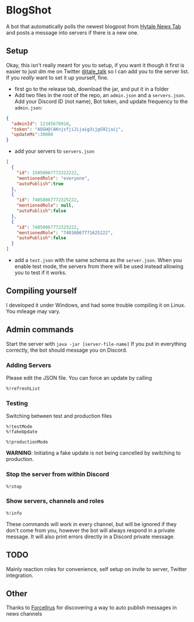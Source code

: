 # BlogShot
A bot that automatically polls the newest blogpost from [Hytale News Tab](https://www.hytale.com/news) and posts a message into servers if there is a new one.
## Setup
Okay, this isn't really meant for you to setup, if you want it though it first is easier to just dm me on Twitter [@tale_talk](https://twitter.com/tale_talk) so I can add you to the server list.
If you *really* want to set it up yourself, fine.
* first go to the release tab, download the jar, and put it in a folder
* Add two files in the root of the repo, an `admin.json` and a `servers.json`.
Add your Discord ID (not name), Bot token, and update frequency to the `admin.json`:
```json
{
  "adminId": 12345678910,
  "token": "AOGH@(AKnjsfjiJijaig3ijgG92jaij",
  "updateMs":30000
}
```
* add your servers to `servers.json`
```json
[
  {
    "id": 15050067772322222,
    "mentionedRole": "everyone",
    "autoPublish":true
  },
  {
    "id": 74050067772325222,
    "mentionedRole": null,
    "autoPublish":false
  },
  {
    "id": 74050067772325222,
    "mentionedRole": "74036067771625222",
    "autoPublish":false
  }
]
```
* add a `test.json` with the same schema as the `server.json`. When
you enable test mode, the servers from there will be used instead allowing
you to test if it works.

## Compiling yourself
I developed it under Windows, and had some trouble compiling it on Linux. You mileage may vary.

## Admin commands

Start the server with `java -jar [server-file-name]` If you put in everything correctly, the bot should message you on Discord.
### Adding Servers
Please edit the JSON file.
You can force an update by calling 
```
%!refreshList
```
### Testing
Switching between test and production files
```
%!testMode
%!fakeUpdate
```
```
%!productionMode
```
**WARNING**: Initiating a fake update is not being cancelled by switching
to production.
### Stop the server from within Discord
```
%!stop
```
### Show servers, channels and roles
```
%!info
```

These commands will work in every channel, but will be ignored if they don't come from you, however the bot will always respond in a private message.
It will also print errors directly in a Discord private message.

## TODO

Mainly reaction roles for convenience, self setup on invite to server, Twitter integration.

## Other

Thanks to [Forcellrus](https://github.com/Forcellrus/Discord-Auto-Publisher) for discovering a way to auto publish messages
in news channels